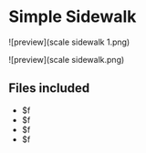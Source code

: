 ﻿# Simple Sidewalk

![preview](scale sidewalk 1.png)

![preview](scale sidewalk.png)

## Files included

- $f
- $f
- $f
- $f

